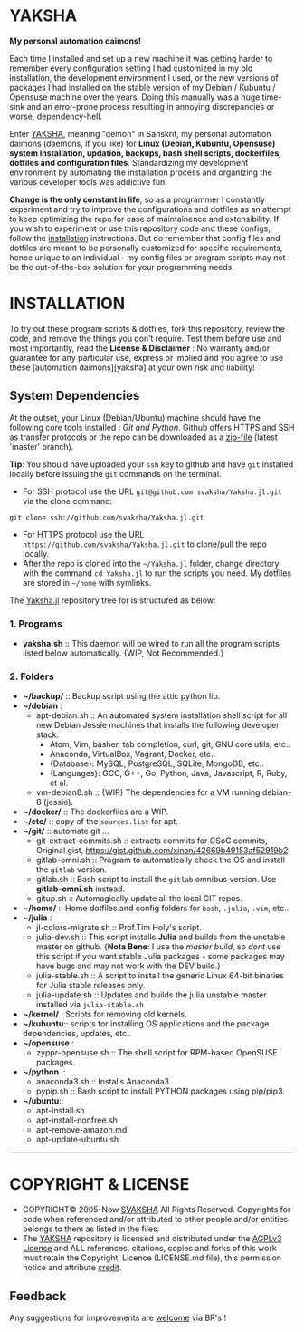 # YAKSHA
__My personal automation daimons!__

Each time I installed and set up a new machine it was getting harder to remember every configuration setting I had customized in my old installation, the development environment I used, or the new versions of packages I had installed on the stable version of my Debian / Kubuntu / Opensuse machine over the years. Doing this manually was a huge time-sink and an error-prone process resulting in annoying discrepancies or worse, dependency-hell. 

Enter [YAKSHA][Yaksha.jl], meaning "demon" in Sanskrit, my personal automation daimons (daemons, if you like) for __Linux (Debian, Kubuntu, Opensuse) system installation, updation, backups, bash shell scripts, dockerfiles, dotfiles and configuration files__. Standardizing my development environment by automating the installation process and organizing the various developer tools was addictive fun!

__Change is the only constant in life__, so as a programmer I constantly experiment and try to improve the configurations and dotfiles as an attempt to keep optimizing the repo for ease of maintainence and extensibility. If you wish to experiment or use this repository code and these configs, follow the [installation](https://github.com/svaksha/yaksha#installation) instructions. But do remember that config files and dotfiles are meant to be personally customized for specific requirements, hence unique to an individual - my config files or program scripts may not be the out-of-the-box solution for your programming needs.

 [Yaksha.jl]: http://svaksha.github.io/Yaksha.jl "Yaksha"

# INSTALLATION 
To try out these program scripts & dotfiles, fork this repository, review the code, and remove the things you don’t require. Test them before use and most importantly, read the __License & Disclaimer__ : No warranty and/or guarantee for any particular use, express or implied and you agree to use these [automation daimons][yaksha] at your own risk and liability! 

## System Dependencies
At the outset, your Linux (Debian/Ubuntu) machine should have the following core tools installed : _Git and Python_. Github offers HTTPS and SSH as transfer protocols or the repo can be downloaded as a [zip-file][download] (latest 'master' branch). 

__Tip__: You should have uploaded your `ssh` key to github and have `git` installed locally before issuing the `git` commands on the terminal.

+ For SSH protocol use the URL `git@github.com:svaksha/Yaksha.jl.git` via the clone command:

```
git clone ssh://github.com/svaksha/Yaksha.jl.git
```
+ For HTTPS protocol use the URL `https://github.com/svaksha/Yaksha.jl.git` to clone/pull the repo locally.
+ After the repo is cloned into the `~/Yaksha.jl` folder, change directory with the command `cd Yaksha.jl` to run the scripts you need. My dotfiles are stored in `~/home` with symlinks.

The [Yaksha.jl][Yaksha.jl] repository tree for is structured as below: 

### 1. Programs

+ __yaksha.sh__ :: This daemon will be wired to run all the program scripts listed below automatically. {WIP, Not Recommended.}

### 2. Folders
+ __~/backup/__ :: Backup script using the attic python lib.
+ __~/debian__ : 
    + apt-debian.sh :: An automated system installation shell script for all new Debian Jessie machines that installs the following developer stack: 
        * Atom, Vim, basher, tab completion, curl, git, GNU core utils, etc..
        * Anaconda, VirtualBox, Vagrant, Docker, etc..
        * {Database}: MySQL, PostgreSQL, SQLite, MongoDB, etc..
        * {Languages}: GCC, G++, Go, Python, Java, Javascript, R, Ruby, et al.
    + vm-debian8.sh :: {WIP} The dependencies for a VM running debian-8 (jessie).
+ __~/docker/__ :: The dockerfiles are a WIP.
+ __~/etc/__ :: copy of the `sources.list` for apt.
+ __~/git/__ :: automate git ...
    + git-extract-commits.sh :: extracts commits for GSoC commits, Original gist, https://gist.github.com/xinan/42669b49153af52919b2
    + gitlab-omni.sh :: Program to automatically check the OS and install the `gitlab` version.
    + gitlab.sh :: Bash script to install the `gitlab` omnibus version. Use __gitlab-omni.sh__ instead.
    + gitup.sh :: Automagically update all the local GIT repos.
+ __~/home/__ :: Home dotfiles and config folders for `bash`, `.julia`, `.vim`, etc..
+ __~/julia__ :
    + jl-colors-migrate.sh :: Prof.Tim Holy's script.
    + julia-dev.sh :: This script installs __Julia__ and builds from the unstable master on github. {__Nota Bene__: I use the _master build_, so _dont_ use this script if you want stable Julia packages - some packages may have bugs and may not work with the DEV build.}
    + julia-stable.sh :: A script to install the generic Linux 64-bit binaries for Julia stable releases only. 
    + julia-update.sh :: Updates and builds the julia unstable master installed via `julia-stable.sh`
+ __~/kernel/__ : Scripts for removing old kernels. 
+ __~/kubuntu__:: scripts for installing OS applications and the package dependencies, updates, etc..
+ __~/opensuse__ :
    + zyppr-opensuse.sh :: The shell script for RPM-based OpenSUSE packages.
+ __~/python__ :: 
    + anaconda3.sh :: Installs Anaconda3.
    + pypip.sh :: Bash script to install PYTHON packages using pip/pip3.
+ __~/ubuntu__::
    + apt-install.sh
    + apt-install-nonfree.sh
    + apt-remove-amazon.md
    + apt-update-ubuntu.sh

 [download]: https://github.com/svaksha/Yaksha.jl/archive/master.zip "download"

----

# COPYRIGHT & LICENSE
+ COPYRIGHT© 2005-Now [SVAKSHA](http://svaksha.com/pages/Bio) All Rights Reserved. Copyrights for code when referenced and/or attributed to other people and/or entities belongs to them as listed in the files. 
+ The [YAKSHA][Yaksha.jl] repository is licensed and distributed under the [AGPLv3 License](http://www.gnu.org/licenses/agpl-3.0.html) and ALL references, citations, copies and forks of this work must retain the Copyright, Licence (LICENSE.md file), this permission notice and attribute [credit](https://en.wikipedia.org/wiki/Creative_Commons_license#Attribution).

## Feedback
Any suggestions for improvements are [welcome](https://github.com/svaksha/Yaksha.jl/issues) via BR's !


